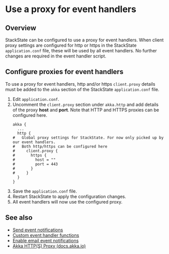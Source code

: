 # Use a proxy for event handlers

## Overview

StackState can be configured to use a proxy for event handlers. When client proxy settings are configured for http or https in the StackState `application.conf` file, these will be used by all event handlers. No further changes are required in the event handler script.

## Configure proxies for event handlers

To use a proxy for event handlers, http and/or https `client.proxy` details must be added to the `akka` section of the StackState `application.conf` file.

1. Edit `application.conf`.
2. Uncomment the `client.proxy` section under `akka.http` and add details of the proxy **host** and **port**. Note that HTTP and HTTPS proxies can be configured here.
    ```
    akka {
      ...
      http {
    #   Global proxy settings for StackState. For now only picked up by our event handlers.
    #   Both http/https can be configured here
    #     client.proxy {
    #       https {
    #         host = ""
    #         port = 443
    #       }
    #     }
      }
    }
    ```
3. Save the `application.conf` file.
4. Restart StackState to apply the configuration changes.
5. All event handlers will now use the configured proxy.


## See also

- [Send event notifications](/use/health-state-and-event-notifications/send-event-notifications.md)
- [Custom event handler functions](/develop/developer-guides/custom-functions/event-handler-functions.md)
- [Enable email event notifications](/configure/topology/configure-email-event-notifications.md)
- [Akka HTTP\(S\) Proxy \(docs.akka.io\)](https://doc.akka.io/docs/akka-http/current/client-side/client-transport.html#http-s-proxy)